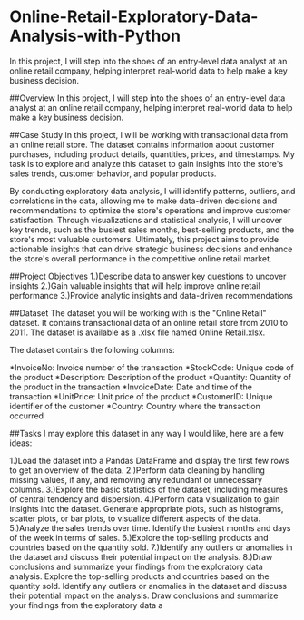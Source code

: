 # Online-Retail-Exploratory-Data-Analysis-with-Python
In this project, I will step into the shoes of an entry-level data analyst at an online retail company, helping interpret real-world data to help make a key business decision.

##Overview
In this project, I will step into the shoes of an entry-level data analyst at an online retail company, helping interpret real-world data to help make a key business decision.

##Case Study
In this project, I will be working with transactional data from an online retail store. The dataset contains information about customer purchases, including product details, quantities, prices, and timestamps. My task is to explore and analyze this dataset to gain insights into the store's sales trends, customer behavior, and popular products.

By conducting exploratory data analysis, I will identify patterns, outliers, and correlations in the data, allowing me to make data-driven decisions and recommendations to optimize the store's operations and improve customer satisfaction. Through visualizations and statistical analysis, I will uncover key trends, such as the busiest sales months, best-selling products, and the store's most valuable customers. Ultimately, this project aims to provide actionable insights that can drive strategic business decisions and enhance the store's overall performance in the competitive online retail market.

##Project Objectives
1.)Describe data to answer key questions to uncover insights
2.)Gain valuable insights that will help improve online retail performance
3.)Provide analytic insights and data-driven recommendations

##Dataset
The dataset you will be working with is the "Online Retail" dataset. It contains transactional data of an online retail store from 2010 to 2011. The dataset is available as a .xlsx file named Online Retail.xlsx.

The dataset contains the following columns:

*InvoiceNo: Invoice number of the transaction
*StockCode: Unique code of the product
*Description: Description of the product
*Quantity: Quantity of the product in the transaction
*InvoiceDate: Date and time of the transaction
*UnitPrice: Unit price of the product
*CustomerID: Unique identifier of the customer
*Country: Country where the transaction occurred

##Tasks
I may explore this dataset in any way I would like, here are a few ideas:

1.)Load the dataset into a Pandas DataFrame and display the first few rows to get an overview of the data.
2.)Perform data cleaning by handling missing values, if any, and removing any redundant or unnecessary columns.
3.)Explore the basic statistics of the dataset, including measures of central tendency and dispersion.
4.)Perform data visualization to gain insights into the dataset. Generate appropriate plots, such as histograms, scatter plots, or bar plots, to visualize different aspects of the data.
5.)Analyze the sales trends over time. Identify the busiest months and days of the week in terms of sales.
6.)Explore the top-selling products and countries based on the quantity sold.
7.)Identify any outliers or anomalies in the dataset and discuss their potential impact on the analysis.
8.)Draw conclusions and summarize your findings from the exploratory data analysis.
Explore the top-selling products and countries based on the quantity sold.
Identify any outliers or anomalies in the dataset and discuss their potential impact on the analysis.
Draw conclusions and summarize your findings from the exploratory data a
